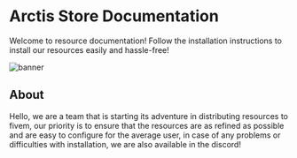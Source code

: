 # Arctis Store Documentation

Welcome to resource documentation! Follow the installation instructions to install our resources easily and hassle-free!

![banner](/banner.png)

## About

Hello, we are a team that is starting its adventure in distributing resources to fivem, our priority is to ensure that the resources are as refined as possible and are easy to configure for the average user, in case of any problems or difficulties with installation, we are also available in the discord!